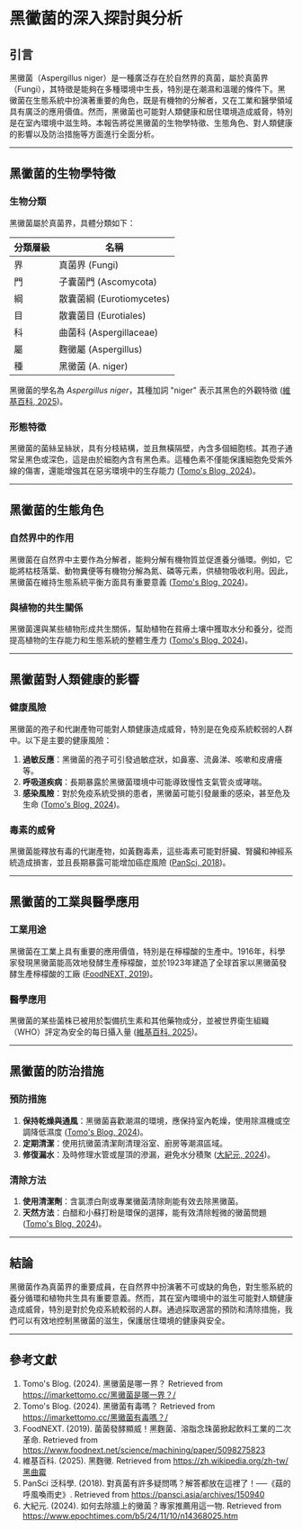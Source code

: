 # 黑黴菌的深入探討與分析

## 引言

黑黴菌（Aspergillus niger）是一種廣泛存在於自然界的真菌，屬於真菌界（Fungi），其特徵是能夠在多種環境中生長，特別是在潮濕和溫暖的條件下。黑黴菌在生態系統中扮演著重要的角色，既是有機物的分解者，又在工業和醫學領域具有廣泛的應用價值。然而，黑黴菌也可能對人類健康和居住環境造成威脅，特別是在室內環境中滋生時。本報告將從黑黴菌的生物學特徵、生態角色、對人類健康的影響以及防治措施等方面進行全面分析。

---

## 黑黴菌的生物學特徵

### 生物分類

黑黴菌屬於真菌界，具體分類如下：

| **分類層級** | **名稱**               |
|---------------|------------------------|
| 界            | 真菌界 (Fungi)         |
| 門            | 子囊菌門 (Ascomycota) |
| 綱            | 散囊菌綱 (Eurotiomycetes) |
| 目            | 散囊菌目 (Eurotiales) |
| 科            | 曲菌科 (Aspergillaceae) |
| 屬            | 麴黴屬 (Aspergillus)  |
| 種            | 黑黴菌 (A. niger)     |

黑黴菌的學名為 *Aspergillus niger*，其種加詞 "niger" 表示其黑色的外觀特徵 ([維基百科, 2025](https://zh.wikipedia.org/zh-tw/黑曲霉))。

### 形態特徵

黑黴菌的菌絲呈絲狀，具有分枝結構，並且無橫隔壁，內含多個細胞核。其孢子通常呈黑色或深色，這是由於細胞內含有黑色素。這種色素不僅能保護細胞免受紫外線的傷害，還能增強其在惡劣環境中的生存能力 ([Tomo's Blog, 2024](https://imarkettomo.cc/黑黴菌是哪一界？/))。

---

## 黑黴菌的生態角色

### 自然界中的作用

黑黴菌在自然界中主要作為分解者，能夠分解有機物質並促進養分循環。例如，它能將枯枝落葉、動物糞便等有機物分解為氮、磷等元素，供植物吸收利用。因此，黑黴菌在維持生態系統平衡方面具有重要意義 ([Tomo's Blog, 2024](https://imarkettomo.cc/黑黴菌是哪一界？/))。

### 與植物的共生關係

黑黴菌還與某些植物形成共生關係，幫助植物在貧瘠土壤中獲取水分和養分，從而提高植物的生存能力和生態系統的整體生產力 ([Tomo's Blog, 2024](https://imarkettomo.cc/黑黴菌是哪一界？/))。

---

## 黑黴菌對人類健康的影響

### 健康風險

黑黴菌的孢子和代謝產物可能對人類健康造成威脅，特別是在免疫系統較弱的人群中。以下是主要的健康風險：

1. **過敏反應**：黑黴菌的孢子可引發過敏症狀，如鼻塞、流鼻涕、咳嗽和皮膚癢等。
2. **呼吸道疾病**：長期暴露於黑黴菌環境中可能導致慢性支氣管炎或哮喘。
3. **感染風險**：對於免疫系統受損的患者，黑黴菌可能引發嚴重的感染，甚至危及生命 ([Tomo's Blog, 2024](https://imarkettomo.cc/黑黴菌有毒嗎？/))。

### 毒素的威脅

黑黴菌能釋放有毒的代謝產物，如黃麴毒素，這些毒素可能對肝臟、腎臟和神經系統造成損害，並且長期暴露可能增加癌症風險 ([PanSci, 2018](https://pansci.asia/archives/150940))。

---

## 黑黴菌的工業與醫學應用

### 工業用途

黑黴菌在工業上具有重要的應用價值，特別是在檸檬酸的生產中。1916年，科學家發現黑黴菌能高效地發酵生產檸檬酸，並於1923年建造了全球首家以黑黴菌發酵生產檸檬酸的工廠 ([FoodNEXT, 2019](https://www.foodnext.net/science/machining/paper/5098275823))。

### 醫學應用

黑黴菌的某些菌株已被用於製備抗生素和其他藥物成分，並被世界衛生組織（WHO）評定為安全的每日攝入量 ([維基百科, 2025](https://zh.wikipedia.org/zh-tw/黑曲霉))。

---

## 黑黴菌的防治措施

### 預防措施

1. **保持乾燥與通風**：黑黴菌喜歡潮濕的環境，應保持室內乾燥，使用除濕機或空調降低濕度 ([Tomo's Blog, 2024](https://imarkettomo.cc/黑黴菌有毒嗎？/))。
2. **定期清潔**：使用抗黴菌清潔劑清理浴室、廚房等潮濕區域。
3. **修復漏水**：及時修理水管或屋頂的滲漏，避免水分積聚 ([大紀元, 2024](https://www.epochtimes.com/b5/24/11/10/n14368025.htm))。

### 清除方法

1. **使用清潔劑**：含氯漂白劑或專業黴菌清除劑能有效去除黑黴菌。
2. **天然方法**：白醋和小蘇打粉是環保的選擇，能有效清除輕微的黴菌問題 ([Tomo's Blog, 2024](https://imarkettomo.cc/如何去除黑黴菌？/))。

---

## 結論

黑黴菌作為真菌界的重要成員，在自然界中扮演著不可或缺的角色，對生態系統的養分循環和植物共生具有重要意義。然而，其在室內環境中的滋生可能對人類健康造成威脅，特別是對於免疫系統較弱的人群。通過採取適當的預防和清除措施，我們可以有效地控制黑黴菌的滋生，保護居住環境的健康與安全。

---

## 參考文獻

1. Tomo's Blog. (2024). 黑黴菌是哪一界？ Retrieved from https://imarkettomo.cc/黑黴菌是哪一界？/
2. Tomo's Blog. (2024). 黑黴菌有毒嗎？ Retrieved from https://imarkettomo.cc/黑黴菌有毒嗎？/
3. FoodNEXT. (2019). 菌菌發酵顯威！黑麴菌、溶脂念珠菌掀起飲料工業的二次革命. Retrieved from https://www.foodnext.net/science/machining/paper/5098275823
4. 維基百科. (2025). 黑麴黴. Retrieved from https://zh.wikipedia.org/zh-tw/黑曲霉
5. PanSci 泛科學. (2018). 對真菌有許多疑問嗎？解答都放在這裡了！──《菇的呼風喚雨史》. Retrieved from https://pansci.asia/archives/150940
6. 大紀元. (2024). 如何去除牆上的黴菌？專家推薦用這一物. Retrieved from https://www.epochtimes.com/b5/24/11/10/n14368025.htm